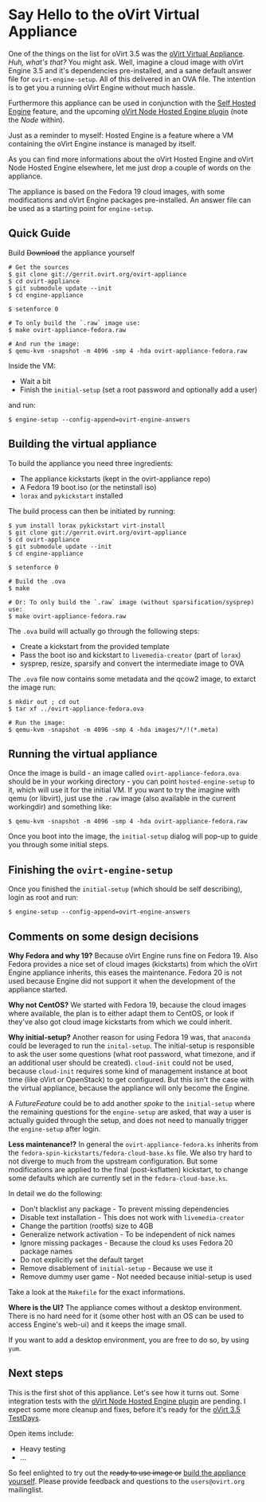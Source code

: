 Say Hello to the oVirt Virtual Appliance
========================================

One of the things on the list for oVirt 3.5 was the
[oVirt Virtual Appliance][virtual-appliance].
_Huh, what's that?_ You might ask. Well, imagine a cloud image with oVirt
Engine 3.5 and it's dependencies pre-installed, and a sane default answer file
for `ovirt-engine-setup`. All of this delivered in an OVA file.
The intention is to get you a running oVirt Engine without much hassle.

Furthermore this appliance can be used in conjunction with
the [Self Hosted Engine][hosted-engine] feature,
and the upcoming [oVirt Node Hosted Engine plugin][he-plugin]
(note the _Node_ within).

Just as a reminder to myself: Hosted Engine is a feature
where a VM containing the oVirt Engine instance is managed by itself.

As you can find more informations about the oVirt Hosted Engine and
oVirt Node Hosted Engine elsewhere, let me just drop a couple of words on the
appliance.

The appliance is based on the Fedora 19 cloud images, with some modifications
and oVirt Engine packages pre-installed. An answer file can be used as a
starting point for `engine-setup`.


Quick Guide
-----------

Build <del>Download</del> the appliance yourself

    # Get the sources
    $ git clone git://gerrit.ovirt.org/ovirt-appliance
    $ cd ovirt-appliance
    $ git submodule update --init
    $ cd engine-appliance

    $ setenforce 0

    # To only build the `.raw` image use:
    $ make ovirt-appliance-fedora.raw

    # And run the image:
    $ qemu-kvm -snapshot -m 4096 -smp 4 -hda ovirt-appliance-fedora.raw

Inside the VM:

  * Wait a bit
  * Finish the `initial-setup` (set a root password and optionally add a user)

and run:

    $ engine-setup --config-append=ovirt-engine-answers


Building the virtual appliance
------------------------------

To build the appliance you need three ingredients:

* The appliance kickstarts (kept in the ovirt-appliance repo)
* A Fedora 19 boot.iso (or the netinstall iso)
* `lorax` and `pykickstart` installed

The build process can then be initiated by running:

    $ yum install lorax pykickstart virt-install
    $ git clone git://gerrit.ovirt.org/ovirt-appliance
    $ cd ovirt-appliance
    $ git submodule update --init
    $ cd engine-appliance

    $ setenforce 0

    # Build the .ova
    $ make

    # Or: To only build the `.raw` image (without sparsification/sysprep) use:
    $ make ovirt-appliance-fedora.raw

The `.ova` build will actually go through the following steps:

* Create a kickstart from the provided template
* Pass the boot iso and kickstart to `livemedia-creator` (part of `lorax`)
* sysprep, resize, sparsify and convert the intermediate image to OVA

The `.ova` file now contains some metadata and the qcow2 image, to extarct the
image run:

    $ mkdir out ; cd out
    $ tar xf ../ovirt-appliance-fedora.ova

    # Run the image:
    $ qemu-kvm -snapshot -m 4096 -smp 4 -hda images/*/!(*.meta)


Running the virtual appliance
-----------------------------

Once the image is build - an image called `ovirt-appliance-fedora.ova` should
be in your working directory - you can point `hosted-engine-setup` to it, which
will use it for the initial VM.
If you want to try the imagine with qemu (or libvirt), just use the `.raw`
image (also available in the current workingdir) and something like:

    $ qemu-kvm -snapshot -m 4096 -smp 4 -hda ovirt-appliance-fedora.raw

Once you boot into the image, the `initial-setup` dialog will pop-up to guide
you through some initial steps.


Finishing the `ovirt-engine-setup`
----------------------------------

Once you finished the `initial-setup` (which should be self describing),
login as root and run:

    $ engine-setup --config-append=ovirt-engine-answers


Comments on some design decisions
---------------------------------

**Why Fedora and why 19?** Because oVirt Engine runs fine on Fedora 19.
Also Fedora provides a nice set of cloud images (kickstarts) from which the
oVirt Engine appliance inherits, this eases the maintenance.
Fedora 20 is not used because Engine did not support it when the development of
the appliance started.

**Why not CentOS?** We started with Fedora 19, because the cloud images where
available, the plan is to either adapt them to CentOS, or look if they've
also got cloud image kickstarts from which we could inherit.

**Why initial-setup?** Another reason for using Fedora 19 was, that `anaconda` could be leveraged to
run the `inital-setup`. The initial-setup is responsible to ask the user some
questions (what root password, what timezone, and if an additional user should
be created).
`cloud-init` could not be used, because `cloud-init` requires some kind of
management instance at boot time (like oVirt or OpenStack) to get configured.
But this isn't the case with the virtual appliance, because the appliance will
only become the Engine.

A _FutureFeature_ could be to add another _spoke_ to the
`initial-setup` where the remaining questions for the `engine-setup` are asked,
that way a user is actually guided through the setup, and does not need to
manually trigger the `engine-setup` after login.

**Less maintenance!?** In general the `ovirt-appliance-fedora.ks` inherits from the
`fedora-spin-kickstarts/fedora-cloud-base.ks` file.
We also try hard to not diverge to much from the upstream configuration.
But some modifications are applied to the final (post-ksflatten) kickstart,
to change some defaults which are currently set in the `fedora-cloud-base.ks`.

In detail we do the following:
* Don't blacklist any package - To prevent missing dependencies
* Disable text installation - This does not work with `livemedia-creator`
* Change the partition (rootfs) size to 4GB
* Generalize network activation - To be independent of nick names
* Ignore missing packages - Because the cloud ks uses Fedora 20 package names
* Do not explicitly set the default target
* Remove disablement of `initial-setup` - Because we use it
* Remove dummy user game - Not needed because initial-setup is used

Take a look at the `Makefile` for the exact informations.


**Where is the UI?** The appliance comes without a desktop environment.
There is no hard need for it (some other host with an OS can be used to access
Engine's web-ui) and it keeps the image small.

If you want to add a desktop environment, you are free to do so, by using `yum`.


Next steps
--------------

This is the first shot of this appliance. Let's see how it turns out.
Some integration tests with the [oVirt Node Hosted Engine plugin][he-plugin]
are pending. I expect some more cleanup and fixes, before it's ready for
the [oVirt 3.5 TestDays][test-days].

Open items include:

* Heavy testing
* …

So feel enlighted to try out the <del>ready to use image or</del>
[build the appliance yourself][git-readme].
Please provide feedback and questions to the `users@ovirt.org` mailinglist.

[src]:     http://gerrit.ovirt.org/p/ovirt-appliance.git
[virtual-appliance]: http://www.ovirt.org/Feature/oVirtAppliance
[hosted-engine]: http://www.ovirt.org/Features/Self_Hosted_Engine
[he-plugin]: http://www.ovirt.org/Node_Hosted_Engine
[test-days]: http://www.ovirt.org/OVirt_3.5_TestDay
[git-readme]: http://gerrit.ovirt.org/gitweb?p=ovirt-appliance.git;a=blob;f=README.md;hb=HEAD
